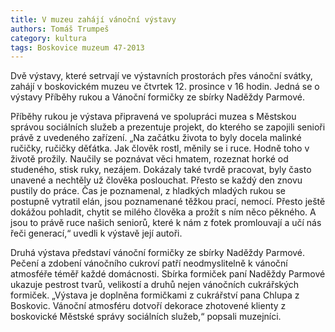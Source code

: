 ```yaml
---
title: V muzeu zahájí vánoční výstavy
authors: Tomáš Trumpeš
category: kultura
tags: Boskovice muzeum 47-2013
---
```


Dvě výstavy, které setrvají ve výstavních prostorách přes vánoční svátky, zahájí v boskovickém muzeu ve čtvrtek 12. prosince v 16 hodin. Jedná se o výstavy Příběhy rukou a Vánoční formičky ze sbírky Naděždy Parmové.

Příběhy rukou je výstava připravená ve spolupráci muzea s Městskou správou sociálních služeb a prezentuje projekt, do kterého se zapojili senioři právě z uvedeného zařízení. „Na začátku života to byly docela malinké ručičky, ručičky děťátka. Jak člověk rostl, měnily se i ruce. Hodně toho v životě prožily. Naučily se poznávat věci hmatem, rozeznat horké od studeného, stisk ruky, nezájem. Dokázaly také tvrdě pracovat, byly často unavené a nechtěly už člověka poslouchat. Přesto se každý den znovu pustily do práce. Čas je poznamenal, z hladkých mladých rukou se postupně vytratil elán, jsou poznamenané těžkou prací, nemocí. Přesto ještě dokážou pohladit, chytit se milého člověka a prožít s ním něco pěkného. A jsou to právě ruce našich seniorů, které k nám z fotek promlouvají a učí nás řeči generací,“ uvedli k výstavě její autoři.

Druhá výstava představí vánoční formičky ze sbírky Naděždy Parmové. Pečení a zdobení vánočního cukroví patří neodmyslitelně k vánoční atmosféře téměř každé domácnosti. Sbírka formiček paní Naděždy Parmové ukazuje pestrost tvarů, velikostí a druhů nejen vánočních cukrářských formiček. „Výstava je doplněna formičkami z cukrářství pana Chlupa z Boskovic. Vánoční atmosféru dotvoří dekorace zhotovené klienty z boskovické Městské správy sociálních služeb,“ popsali muzejníci.